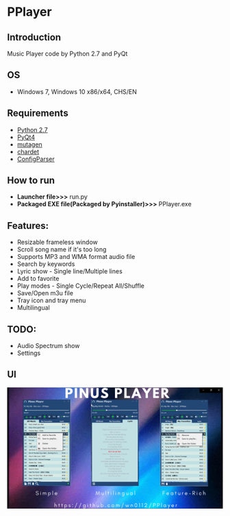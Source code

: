 # PPlayer
## Introduction
Music Player code by Python 2.7 and PyQt

## OS
* Windows 7, Windows 10 x86/x64, CHS/EN

## Requirements
* <a href="https://www.python.org/ftp/python/2.7.13/python-2.7.13.msi">Python 2.7</a>
* <a href="https://sourceforge.net/projects/pyqt/files/PyQt4/PyQt-4.11.4/PyQt4-4.11.4-gpl-Py2.7-Qt4.8.7-x32.exe">PyQt4</a>
* <a href="https://pypi.python.org/pypi/mutagen">mutagen</a>
* <a href="https://pypi.python.org/pypi/chardet">chardet</a>
* <a href="https://pypi.python.org/pypi/configparser/">ConfigParser</a>

## How to run
* <b>Launcher file>>></b> run.py &nbsp;
* <b>Packaged EXE file(Packaged by Pyinstaller)>>></b> PPlayer.exe  &nbsp;&nbsp;

## Features:

* Resizable frameless window
* Scroll song name if it's too long
* Supports MP3 and WMA format audio file
* Search by keywords
* Lyric show - Single line/Multiple lines
* Add to favorite
* Play modes - Single Cycle/Repeat All/Shuffle
* Save/Open m3u file
* Tray icon and tray menu
* Multilingual

## TODO:
* Audio Spectrum show
* Settings

## UI
![UI](https://github.com/HackersStation/PPlayer/blob/master/UI.png)
